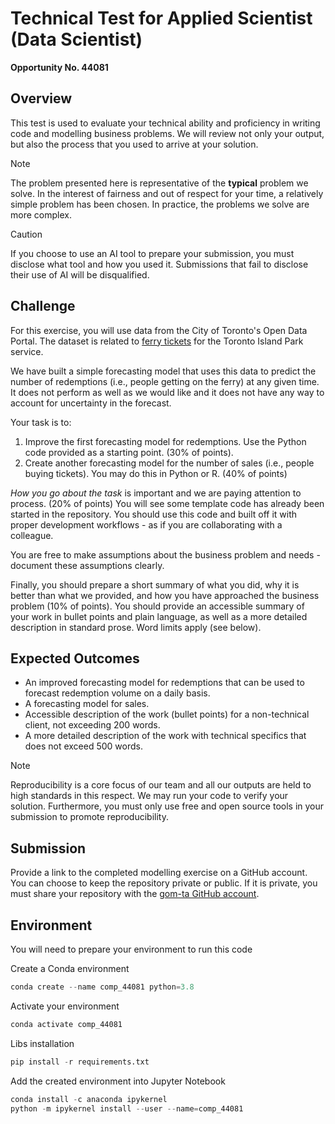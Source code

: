 # Technical Test for Applied Scientist (Data Scientist)

__Opportunity No. 44081__

## Overview

This test is used to evaluate your technical ability and proficiency in writing code and modelling business problems. We will review not only your output, but also the process that you used to arrive at your solution. 

> [!NOTE]
> The problem presented here is representative of the __typical__ problem we solve. In the interest of fairness and out of respect for your time, a relatively simple problem has been chosen. In practice, the problems we solve are more complex.


> [!CAUTION]
> If you choose to use an AI tool to prepare your submission, you must disclose what tool and how you used it. Submissions that fail to disclose their use of AI will be disqualified. 


## Challenge

For this exercise, you will use data from the City of Toronto's Open Data Portal. The dataset is related to [ferry tickets](https://open.toronto.ca/dataset/toronto-island-ferry-ticket-counts/) for the Toronto Island Park service.

We have built a simple forecasting model that uses this data to predict the number of redemptions (i.e., people getting on the ferry) at any given time. It does not perform as well as we would like and it does not have any way to account for uncertainty in the forecast.

Your task is to:

1. Improve the first forecasting model for redemptions. Use the Python code provided as a starting point.  (30% of points).
2. Create another forecasting model for the number of sales (i.e., people buying tickets). You may do this in Python or R. (40% of points)

*How you go about the task* is important and we are paying attention to process. (20% of points) You will see some template code has already been started in the repository. You should use this code and built off it with proper development workflows - as if you are collaborating with a colleague.

You are free to make assumptions about the business problem and needs - document these assumptions clearly. 

Finally, you should prepare a short summary of what you did, why it is better than what we provided, and how you have approached the business problem (10% of points). You should provide an accessible summary of your work in bullet points and plain language, as well as a more detailed description in standard prose. Word limits apply (see below).

## Expected Outcomes

- An improved forecasting model for redemptions that can be used to forecast redemption volume on a daily basis.
- A forecasting model for sales.
- Accessible description of the work (bullet points) for a non-technical client,  not exceeding 200 words.
- A more detailed description of the work with technical specifics that does not exceed 500 words.

> [!NOTE]
> Reproducibility is a core focus of our team and all our outputs are held to high standards in this respect. We may run your code to verify your solution. Furthermore, you must only use free and open source tools in your submission to promote reproducibility.  


## Submission

Provide a link to the completed modelling exercise on a GitHub account. You can choose to keep the repository private or public. If it is private, you must share your repository with the [gom-ta GitHub account](https://github.com/gom-ta). 


## Environment

You will need to prepare your environment to run this code 


Create a Conda environment

```python
conda create --name comp_44081 python=3.8
```
Activate your environment

```python
conda activate comp_44081
```
Libs installation

```python
pip install -r requirements.txt
```

Add the created environment into Jupyter Notebook

```python
conda install -c anaconda ipykernel
python -m ipykernel install --user --name=comp_44081
```
